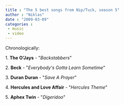 ```yaml
---
title : "The 5 best songs from Nip/Tuck, season 5"
author : "Niklas"
date : "2009-03-09"
categories : 
 - music
 - video
---
```


Chronologically:

1\. **The O'Jays** - "_Backstabbers_"

2\. **Beck** - "_Everybody's Gotta Learn Sometime_"

3\. **Duran Duran** - "_Save A Prayer_"

4\. **Hercules and Love Affair** - "_Hercules Theme_"

5\. **Aphex Twin** - "_Digeridoo_"
